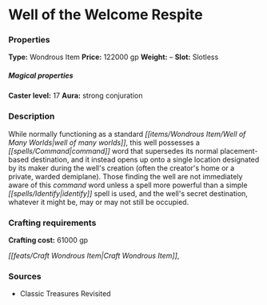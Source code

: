 ﻿---
Title: "Well of the Welcome Respite"
Type: "Wondrous Item"
Price: "122000 gp"
Weight: "–"
Slot: "Slotless"
Caster level: "17"
Aura: "strong conjuration"
Description: |
  "While normally functioning as a standard _well of many worlds_, this well possesses a command word that supersedes its normal placement-based destination, and it instead opens up onto a single location designated by its maker during the well's creation (often the creator's home or a private, warded demiplane). Those finding the well are not immediately aware of this command word unless a spell more powerful than a simple _identify_ spell is used, and the well's secret destination, whatever it might be, may or may not still be occupied."
Crafting cost: "61000 gp"
Sources: "['Classic Treasures Revisited']"
---

# Well of the Welcome Respite

### Properties

**Type:** Wondrous Item **Price:** 122000 gp **Weight:** – **Slot:** Slotless

##### Magical properties

**Caster level:** 17 **Aura:** strong conjuration

### Description

While normally functioning as a standard _[[items/Wondrous Item/Well of Many Worlds|well of many worlds]]_, this well possesses a _[[spells/Command|command]]_ word that supersedes its normal placement-based destination, and it instead opens up onto a single location designated by its maker during the well's creation (often the creator's home or a private, warded demiplane). Those finding the well are not immediately aware of this _command_ word unless a spell more powerful than a simple _[[spells/Identify|identify]]_ spell is used, and the well's secret destination, whatever it might be, may or may not still be occupied.

### Crafting requirements

**Crafting cost:** 61000 gp

_[[feats/Craft Wondrous Item|Craft Wondrous Item]]_,

### Sources

* Classic Treasures Revisited